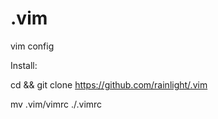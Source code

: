 # .vim
vim config  

Install:

  cd && git clone https://github.com/rainlight/.vim

  mv .vim/vimrc ./.vimrc
  
